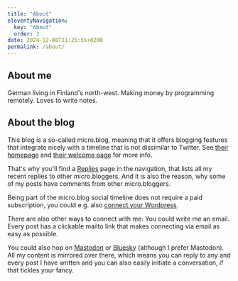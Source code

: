 ```yaml
---
title: "About"
eleventyNavigation:
  key: "About"
  order: 3
date: 2024-12-08T11:25:55+0200
permalink: /about/
---
```

## About me

German living in Finland's north-west. Making money by programming remotely. Loves to write notes.

## About the blog

This blog is a so-called micro.blog, meaning that it offers blogging features that integrate nicely with a timeline that is not dissimilar to Twitter. See [their homepage](https://micro.blog) and [their welcome page](https://welcome.micro.blog) for more info.

That's why you'll find a [Replies](https://blog.martin-haehnel.de/replies/) page in the navigation, that lists all my recent replies to other micro.bloggers. And it is also the reason, why some of my posts have comments from other micro.bloggers.

Being part of the micro.blog social timeline does not require a paid subscription, you could e.g. also [connect your Wordpress](https://help.micro.blog/t/setting-up-wordpress/88).

There are also other ways to connect with me: You could write me an email. Every post has a clickable mailto link that makes connecting via email as easy as possible.

You could also hop on [Mastodon](https://social.lol/@matti) or [Bluesky](https://bsky.app/profile/finn-matti.bsky.social) (although I prefer Mastodon). All my content is mirrored over there, which means you can reply to any and every post I have written and you can also easily initiate a conversation, if that tickles your fancy.
